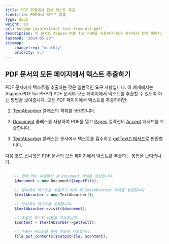 ```yaml
---
title: PDF 파일에서 원시 텍스트 추출
linktitle: PDF에서 텍스트 추출
type: docs
weight: 10
url: ko/php-java/extract-text-from-all-pdf/
description: 이 문서는 Aspose.PDF for PHP를 사용하여 PDF 문서에서 전체 페이지, 특정 부분, 열을 기준으로 텍스트를 추출하는 다양한 방법을 설명합니다.
lastmod: "2024-05-20"
sitemap:
    changefreq: "monthly"
    priority: 0.7
---
```


## PDF 문서의 모든 페이지에서 텍스트 추출하기

PDF 문서에서 텍스트를 추출하는 것은 일반적인 요구 사항입니다. 이 예제에서는 Aspose.PDF for PHP가 PDF 문서의 모든 페이지에서 텍스트를 추출할 수 있도록 하는 방법을 보여줍니다.
모든 PDF 페이지에서 텍스트를 추출하려면:

1. [TextAbsorber](https://reference.aspose.com/pdf/java/com.aspose.pdf/TextAbsorber) 클래스의 객체를 생성합니다.

1. [Document](https://reference.aspose.com/pdf/java/com.aspose.pdf/Document) 클래스를 사용하여 PDF를 열고 [Pages](https://reference.aspose.com/pdf/java/com.aspose.pdf/Page) 컬렉션의 [Accept](https://reference.aspose.com/pdf/java/com.aspose.pdf/PageCollection#accept-com.aspose.pdf.TextAbsorber-) 메서드를 호출합니다.
1. [TextAbsorber](https://reference.aspose.com/pdf/java/com.aspose.pdf/TextAbsorber) 클래스는 문서에서 텍스트를 흡수하고 [getText() 메서드](https://reference.aspose.com/pdf/java/com.aspose.pdf/textabsorber/#getText--)로 반환합니다.

다음 코드 스니펫은 PDF 문서의 모든 페이지에서 텍스트를 추출하는 방법을 보여줍니다.

```php

    // 입력 PDF 파일에서 새 Document 객체를 생성합니다.
    $document = new Document($inputFile);

    // 문서에서 텍스트를 추출하기 위해 새 TextAbsorber 객체를 생성합니다.
    $textAbsorber = new TextAbsorber();

    // 문서에서 텍스트를 추출합니다.
    $textAbsorber->visit($document);

    // 추출된 텍스트 내용을 가져옵니다.
    $content = $textAbsorber->getText();

    // 추출된 텍스트를 출력 파일에 저장합니다.
    file_put_contents($outputFile, $content);
```